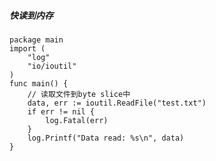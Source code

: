 ##### 快读到内存
    package main
    import (
        "log"
        "io/ioutil"
    )
    func main() {
        // 读取文件到byte slice中
        data, err := ioutil.ReadFile("test.txt")
        if err != nil {
            log.Fatal(err)
        }
        log.Printf("Data read: %s\n", data)
    }